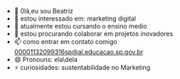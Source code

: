 - 👋 0lâ,eu sou Beatriz
- 👀 estou interessado em: marketing digital
- 🌱 atualmente estou cursando o ensino medio
- 💞️ estou procurando colaborar em projetos inovadores
- 📫 como entrar em contato comigo 00001132099316sp@al.educacao.sp.gov.br
- 😄 Pronouns: ela\dela
- ⚡ curiosidades: sustentabilidade no Marketing

<!---
biazinha2008/biazinha2008 is a ✨ special ✨ repository because its `README.md` (this file) appears on your GitHub profile.
You can click the Preview link to take a look at your changes.
--->
